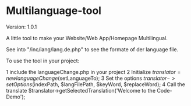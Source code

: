 # Multilanguage-tool
Version: 1.0.1

A little tool to make your Website/Web App/Homepage Multilingual.

See into "/inc/lang/lang.de.php" to see the formate of der language file.

To use the tool in your project:

1 include the languageChange.php in your project
2 Initialize $translator = new languageChange($setLanguageTo);
3 Set the options $translator->setOptions($indexPath, $langFilePath, $keyWord, $replaceWord);
4 Call the translate $translator->getSelectedTranslation('Welcome to the Code-Demo');
